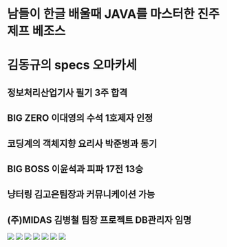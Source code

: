 # 남들이 한글 배울때 JAVA를 마스터한 진주 제프 베조스 
# 김동규의 specs 오마카세
## 정보처리산업기사 필기 3주 합격
## BIG ZERO 이대영의 수석 1호제자 인정
## 코딩계의 객체지향 요리사 박준병과 동기
## BIG BOSS 이윤석과 피파 17전 13승
## 냥터링 김고은팀장과 커뮤니케이션 가능
## (주)MIDAS 김병철 팀장 프로젝트 DB관리자 임명
![](https://img.shields.io/badge/Linux-FCC624?style=for-the-badge&logo=linux&logoColor=black)
![](https://img.shields.io/badge/Ubuntu-E95420?style=for-the-badge&logo=ubuntu&logoColor=white)
![](https://img.shields.io/badge/JavaScript-F7DF1E?style=for-the-badge&logo=JavaScript&logoColor=white)
![](https://img.shields.io/badge/Node.js-43853D?style=for-the-badge&logo=node.js&logoColor=white)
![](https://img.shields.io/badge/Python-14354C?style=for-the-badge&logo=python&logoColor=white)
![](https://img.shields.io/badge/Java-ED8B00?style=for-the-badge&logo=openjdk&logoColor=white)
![](https://img.shields.io/badge/MySQL-00000F?style=for-the-badge&logo=mysql&logoColor=white)
